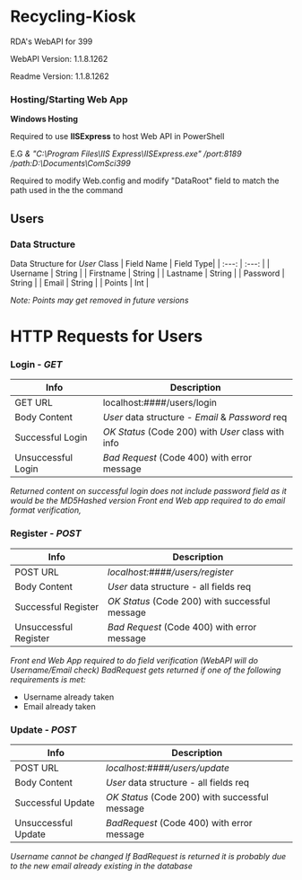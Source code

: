 

# Recycling-Kiosk
RDA's WebAPI for 399

WebAPI Version: 1.1.8.1262

Readme Version: 1.1.8.1262

### Hosting/Starting Web App
**Windows Hosting**

Required to use **IISExpress** to host Web API in PowerShell

E.G *& "C:\Program Files\IIS Express\IISExpress.exe" /port:8189 /path:D:\Documents\ComSci399*

Required to modify Web.config and modify "DataRoot" field to match the path used in the the command

## Users
### Data Structure
Data Structure for *User* Class
| Field Name | Field Type|
| :---: | :---: |
| Username | String |
| Firstname | String |
| Lastname | String |
| Password | String |
| Email | String |
| Points | Int |

*Note: Points may get removed in future versions*

# HTTP Requests for Users
### Login - *GET*
| Info  | Description |
| ------ | ------ |
| GET URL | localhost:####/users/login |
| Body Content | *User* data structure - *Email* & *Password* req |
| Successful Login | *OK Status* (Code 200) with *User* class with info |
| Unsuccessful Login | *Bad Request* (Code 400) with error message |

*Returned content on successful login does not include password field as it would be the MD5Hashed version*
*Front end Web app required to do email format verification,*

### Register - *POST*
| Info  | Description |
| ------ | ------ |
| POST URL | *localhost:####/users/register* |
| Body Content |  *User* data structure - all fields req |
| Successful Register | *OK Status* (Code 200) with successful message  |
| Unsuccessful Register | *Bad Request* (Code 400) with error message  |

*Front end Web App required to do field verification (WebAPI will do Username/Email check)*
*BadRequest gets returned if one of the following requirements is met:*
- Username already taken
- Email already taken

### Update - *POST*
| Info  | Description |
| ------ | ------ |
| POST URL | *localhost:####/users/update* |
| Body Content |  *User* data structure - all fields req |
| Successful Update | *OK Status* (Code 200) with successful message |
| Unsuccessful Update | *BadRequest* (Code 400) with error message |

*Username cannot be changed*
*If BadRequest is returned it is probably due to the new email already existing in the database*
